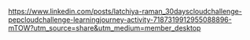 https://www.linkedin.com/posts/latchiya-raman_30dayscloudchallenge-pepcloudchallenge-learningjourney-activity-7187319912955088896-mTOW?utm_source=share&utm_medium=member_desktop
